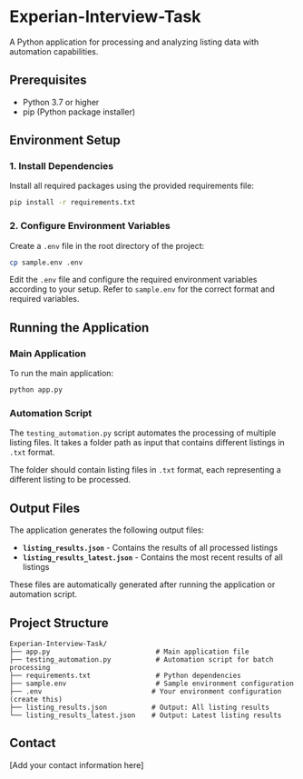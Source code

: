 # Experian-Interview-Task

A Python application for processing and analyzing listing data with automation capabilities.

## Prerequisites

- Python 3.7 or higher
- pip (Python package installer)

## Environment Setup

### 1. Install Dependencies

Install all required packages using the provided requirements file:

```bash
pip install -r requirements.txt
```

### 2. Configure Environment Variables

Create a `.env` file in the root directory of the project:

```bash
cp sample.env .env
```

Edit the `.env` file and configure the required environment variables according to your setup. Refer to `sample.env` for the correct format and required variables.

## Running the Application

### Main Application

To run the main application:

```bash
python app.py
```

### Automation Script

The `testing_automation.py` script automates the processing of multiple listing files. It takes a folder path as input that contains different listings in `.txt` format.

The folder should contain listing files in `.txt` format, each representing a different listing to be processed.

## Output Files

The application generates the following output files:

- **`listing_results.json`** - Contains the results of all processed listings
- **`listing_results_latest.json`** - Contains the most recent results of all listings

These files are automatically generated after running the application or automation script.

## Project Structure

```
Experian-Interview-Task/
├── app.py                          # Main application file
├── testing_automation.py           # Automation script for batch processing
├── requirements.txt                # Python dependencies
├── sample.env                      # Sample environment configuration
├── .env                           # Your environment configuration (create this)
├── listing_results.json           # Output: All listing results
└── listing_results_latest.json    # Output: Latest listing results
```


## Contact

[Add your contact information here]
